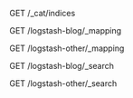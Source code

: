 GET /_cat/indices 

GET /logstash-blog/_mapping

GET /logstash-other/_mapping

GET /logstash-blog/_search

GET /logstash-other/_search
